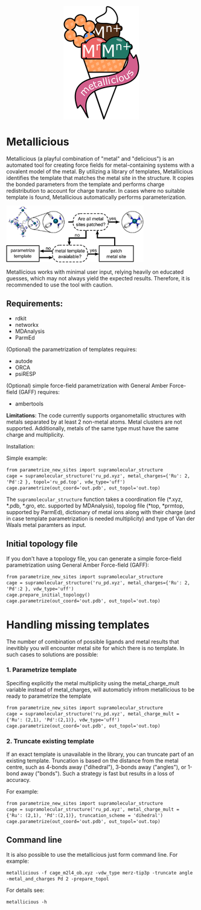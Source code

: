 <center><img src="images/logo.png" width="200"/></center>

# Metallicious 

Metallicious (a playful combination of "metal" and "delicious") is an automated tool for creating force fields for metal-containing systems with a covalent model of the metal. By utilizing a library of templates, Metallicious identifies the template that matches the metal site in the structure. It copies the bonded parameters from the template and performs charge redistribution to account for charge transfer. In cases where no suitable template is found, Metallicious automatically performs parameterization.

<img src="images/summary.png" height="150"/>

Metallicious works with minimal user input, relying heavily on educated guesses, which may not always yield the expected results. Therefore, it is recommended to use the tool with caution.

## Requirements:
- rdkit
- networkx
- MDAnalysis
- ParmEd

(Optional) the parametrization of templates requires:
- autode
- ORCA
- psiRESP

(Optional) simple force-field parametrization with General Amber Force-field (GAFF) requires:
- ambertools

**Limitations**: The code currently supports organometallic structures with metals separated by at least 2 non-metal atoms. Metal clusters are not supported. Additionally, metals of the same type must have the same charge and multiplicity.

Installation:

Simple example:

```
from parametrize_new_sites import supramolecular_structure
cage = supramolecular_structure('ru_pd.xyz', metal_charges={'Ru': 2, 'Pd':2 }, topol='ru_pd.top', vdw_type='uff')
cage.parametrize(out_coord='out.pdb', out_topol='out.top)
```
The `supramolecular_structure` function takes a coordination file (*.xyz, *.pdb, *.gro, etc. supported by MDAnalysis), topolog file (*top, *prmtop, supported by ParmEd), dictionary of metal ions along with their charge (and in case template parametrization is needed multiplicity) and type of Van der Waals metal paramters as input.

## Initial topology file
If you don't have a topology file, you can generate a simple force-field parametrization using General Amber Force-field (GAFF):

```
from parametrize_new_sites import supramolecular_structure
cage = supramolecular_structure('ru_pd.xyz', metal_charges={'Ru': 2, 'Pd':2 }, vdw_type='uff')
cage.prepare_initial_topology()
cage.parametrize(out_coord='out.pdb', out_topol='out.top)
```


# Handling missing templates

The number of combination of possible ligands and metal results that inevitibly you will encounter metal site for which there is no template. 
In such cases to solutions are possible:

### 1. Parametrize template

Specifing explicitly the metal multiplicity using the metal_charge_mult variable instead of metal_charges, will automaticly infrom metallicious to be ready to parametrize the template

```
from parametrize_new_sites import supramolecular_structure
cage = supramolecular_structure('ru_pd.xyz', metal_charge_mult = {'Ru': (2,1), 'Pd':(2,1)}, vdw_type='uff')
cage.parametrize(out_coord='out.pdb', out_topol='out.top)
```

### 2. Truncate existing template

If an exact template is unavailable in the library, you can truncate part of an existing template.
Truncation is based on the distance from the metal centre, such as 4-bonds away ("dihedral"), 3-bonds away ("angles"), or 1-bond away ("bonds").
Such a strategy is fast but results in a loss of accuracy.

For example:
```
from parametrize_new_sites import supramolecular_structure
cage = supramolecular_structure('ru_pd.xyz', metal_charge_mult = {'Ru': (2,1), 'Pd':(2,1)}, truncation_scheme = 'dihedral')
cage.parametrize(out_coord='out.pdb', out_topol='out.top)
```

## Command line
It is also possible to use the metallicious just form command line. For example:
```
metallicious -f cage_m2l4_ob.xyz -vdw_type merz-tip3p -truncate angle -metal_and_charges Pd 2 -prepare_topol
```
For details see:
```
metallicious -h
```